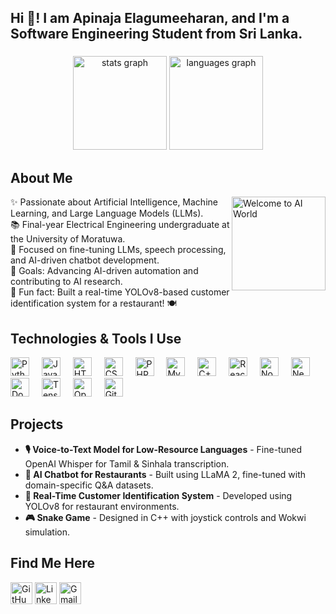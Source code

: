 <h2 align="left">Hi 👋! I am Apinaja Elagumeeharan, and I'm a Software Engineering Student from Sri Lanka.</h2>

###

<div align="center">
<!--   <img src="https://github-readme-stats.vercel.app/api?username=Apinaja08&hide_title=false&hide_rank=false&show_icons=true&include_all_commits=true&count_private=true&disable_animations=false&theme=dracula&locale=en&hide_border=false" height="150" alt="stats graph" /> -->
  
<img src="https://github-readme-stats.vercel.app/api?username=Apinaja08&theme=dracula&show_icons=true&count_private=true&include_all_commits=true&hide_border=false" height="150" alt="stats graph" />

  
  <img src="https://github-readme-stats.vercel.app/api/top-langs?username=Apinaja08&locale=en&hide_title=false&layout=compact&card_width=320&langs_count=5&theme=dracula&hide_border=false" height="150" alt="languages graph" />
</div>

###






###

<h2 align="left">About Me</h2>
<img align="right" height="150" src="https://media.giphy.com/media/5k5vZwRFZR5aZeniqb/giphy.gif?cid=ecf05e4713wzhj3gvmm3ckwdkhqzqybhox6v4p5yc9s73cyf&ep=v1_gifs_related&rid=giphy.gif&ct=g" alt="Welcome to AI World" />


<p align="left">
✨ Passionate about Artificial Intelligence, Machine Learning, and Large Language Models (LLMs).<br>
📚 Final-year Electrical Engineering undergraduate at the University of Moratuwa.<br>
🔬 Focused on fine-tuning LLMs, speech processing, and AI-driven chatbot development.<br>
<!-- 🚀 AI Intern at Yarl IT Hub, working on real-world AI solutions.<br> -->
🎯 Goals: Advancing AI-driven automation and contributing to AI research.<br>
🎲 Fun fact: Built a real-time YOLOv8-based customer identification system for a restaurant! 🍽
</p>

###
<h2 align="left">Technologies & Tools I Use</h2>

<div align="left">
  <img src="https://cdn.jsdelivr.net/gh/devicons/devicon/icons/python/python-original.svg" height="30" alt="Python logo" />
  <img width="12" />
  <img src="https://cdn.jsdelivr.net/gh/devicons/devicon/icons/javascript/javascript-original.svg" height="30" alt="JavaScript logo" />
  <img width="12" />
  <img src="https://cdn.jsdelivr.net/gh/devicons/devicon/icons/html5/html5-original.svg" height="30" alt="HTML logo" />
  <img width="12" />
  <img src="https://cdn.jsdelivr.net/gh/devicons/devicon/icons/css3/css3-original.svg" height="30" alt="CSS logo" />
  <img width="12" />
  <img src="https://cdn.jsdelivr.net/gh/devicons/devicon/icons/php/php-original.svg" height="30" alt="PHP logo" />
  <img width="12" />
  <img src="https://cdn.jsdelivr.net/gh/devicons/devicon/icons/mysql/mysql-original.svg" height="30" alt="MySQL logo" />
  <img width="12" />
  <img src="https://cdn.jsdelivr.net/gh/devicons/devicon/icons/cplusplus/cplusplus-original.svg" height="30" alt="C++ logo" />
  <img width="12" />
  <img src="https://cdn.jsdelivr.net/gh/devicons/devicon/icons/react/react-original.svg" height="30" alt="React logo" />
  <img width="12" />
  <img src="https://cdn.jsdelivr.net/gh/devicons/devicon/icons/nodejs/nodejs-original.svg" height="30" alt="Node.js logo" />
  <img width="12" />
  <img src="https://cdn.jsdelivr.net/gh/devicons/devicon/icons/nestjs/nestjs-original.svg" height="30" alt="NestJS logo" />
  <img width="12" />
  <img src="https://cdn.jsdelivr.net/gh/devicons/devicon/icons/docker/docker-original.svg" height="30" alt="Docker logo" />
  <img width="12" />
  <img src="https://cdn.jsdelivr.net/gh/devicons/devicon/icons/tensorflow/tensorflow-original.svg" height="30" alt="TensorFlow logo" />
  <img width="12" />
  <img src="https://cdn.jsdelivr.net/gh/devicons/devicon/icons/opencv/opencv-original.svg" height="30" alt="OpenCV logo" />
  <img width="12" />
  <img src="https://cdn.jsdelivr.net/gh/devicons/devicon/icons/github/github-original.svg" height="30" alt="GitHub logo" />
</div>


###

<h2 align="left">Projects</h2>

<ul>
  <li><b>🎙 Voice-to-Text Model for Low-Resource Languages</b> - Fine-tuned OpenAI Whisper for Tamil & Sinhala transcription.</li>
  <li><b>🤖 AI Chatbot for Restaurants</b> - Built using LLaMA 2, fine-tuned with domain-specific Q&A datasets.</li>
  <li><b>👥 Real-Time Customer Identification System</b> - Developed using YOLOv8 for restaurant environments.</li>
  <li><b>🎮 Snake Game</b> - Designed in C++ with joystick controls and Wokwi simulation.</li>
</ul>

###

<h2 align="left">Find Me Here</h2>

<p align="left">
  <a href="https://github.com/Apinaja08" target="_blank"><img src="https://img.shields.io/static/v1?message=GitHub&logo=github&label=&color=181717&logoColor=white&labelColor=&style=for-the-badge" height="35" alt="GitHub logo" /></a>
  <a href="https://www.linkedin.com/in/apinaja-elagumeeharan-403249262/" target="_blank"><img src="https://img.shields.io/static/v1?message=LinkedIn&logo=linkedin&label=&color=0077B5&logoColor=white&labelColor=&style=for-the-badge" height="35" alt="LinkedIn logo" /></a>
  </a>
  <a href="mailto:eapinaja@gmail.com" target="_blank">
    <img src="https://img.shields.io/static/v1?message=Gmail&logo=gmail&label=&color=D14836&logoColor=white&labelColor=&style=for-the-badge" height="35" alt="Gmail logo" />
  </a>
</p>

###

<br clear="both">



###

